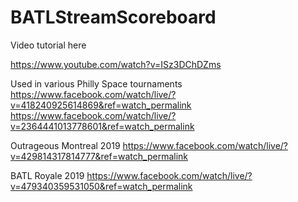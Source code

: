 # BATLStreamScoreboard

Video tutorial here

https://www.youtube.com/watch?v=ISz3DChDZms

Used in various Philly Space tournaments
https://www.facebook.com/watch/live/?v=418240925614869&ref=watch_permalink
https://www.facebook.com/watch/live/?v=2364441013778601&ref=watch_permalink

Outrageous Montreal 2019
https://www.facebook.com/watch/live/?v=429814317814777&ref=watch_permalink

BATL Royale 2019
https://www.facebook.com/watch/live/?v=479340359531050&ref=watch_permalink
